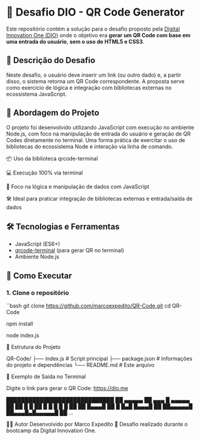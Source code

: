 # 🧠 Desafio DIO - QR Code Generator

Este repositório contém a solução para o desafio proposto pela [Digital Innovation One (DIO)](https://www.dio.me/) onde o objetivo era **gerar um QR Code com base em uma entrada do usuário**, **sem o uso de HTML5 e CSS3**.

## 📝 Descrição do Desafio

Neste desafio, o usuário deve inserir um link (ou outro dado) e, a partir disso, o sistema retorna um QR Code correspondente. A proposta serve como exercício de lógica e integração com bibliotecas externas no ecossistema JavaScript.

## 🧩 Abordagem do Projeto
O projeto foi desenvolvido utilizando JavaScript com execução no ambiente Node.js, com foco na manipulação de entrada do usuário e geração de QR Codes diretamente no terminal. Uma forma prática de exercitar o uso de bibliotecas do ecossistema Node e interação via linha de comando.

📦 Uso da biblioteca qrcode-terminal

💻 Execução 100% via terminal

🧠 Foco na lógica e manipulação de dados com JavaScript

🛠️ Ideal para praticar integração de bibliotecas externas e entrada/saída de dados

## 🛠️ Tecnologias e Ferramentas

- JavaScript (ES6+)
- [qrcode-terminal](https://www.npmjs.com/package/qrcode-terminal) (para gerar QR no terminal)
- Ambiente Node.js

## 🚀 Como Executar

### 1. Clone o repositório
``bash
git clone https://github.com/marcoexpedito/QR-Code.git
cd QR-Code

npm install

node index.js

📂 Estrutura do Projeto

QR-Code/
├── index.js           # Script principal
├── package.json       # Informações do projeto e dependências
└── README.md          # Este arquivo


📸 Exemplo de Saída no Terminal

Digite o link para gerar o QR Code:
https://dio.me

█████████████████████████████
██ ▄▄▄▄▄ ██ ▄▄▄ █ ▄▄▄▄▄ ██
██ █   █ ██ █ █ █ █   █ ██
██ █▄▄▄█ ██ █ █▄█ █▄▄▄█ ██
██▄▄▄▄▄█ ██▄▄▄█▄█▄▄▄▄▄█ ██
...

👨‍💻 Autor
Desenvolvido por Marco Expedito 🚀
Desafio realizado durante o bootcamp da Digital Innovation One.
